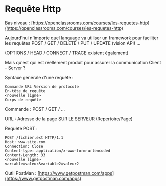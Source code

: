 # Requête Http

Bas niveau : [https://openclassrooms.com/courses/les-requetes-http](https://openclassrooms.com/courses/les-requetes-http)

Aujourd'hui n'importe quel language va utiliser un framework pour faciliter les requêtes POST / GET / DELETE / PUT / UPDATE \(vision API\) ...

\(OPTIONS / HEAD / CONNECT / TRACE existent également\)

Mais qu'est qui est réellement produit pour assurer la communication Client - Server ?

Syntaxe générale d'une requête :

```
Commande URL Version de protocole
En-tête de requête
<nouvelle ligne>
Corps de requête
```

Commande : POST / GET / ...

URL : Adresse de la page SUR LE SERVEUR \(Repertoire/Page\)

Requête POST :

```
POST /fichier.ext HTTP/1.1
Host: www.site.com
Connection: Close
Content-type: application/x-www-form-urlencoded
Content-Length: 33
<nouvelle ligne>
variable=valeur&variable2=valeur2
```



Outil PostMan : [https://www.getpostman.com/apps](https://www.getpostman.com/apps)



